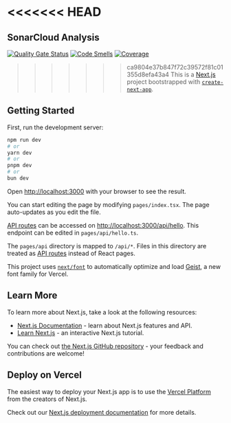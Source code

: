 <<<<<<< HEAD
=======
## SonarCloud Analysis

[![Quality Gate Status](https://sonarcloud.io/api/project_badges/measure?project=Kelompok-5-PPL-A_MAAMS-NG-FE&metric=alert_status)](https://sonarcloud.io/summary/new_code?id=Kelompok-5-PPL-A_MAAMS-NG-FE)
[![Code Smells](https://sonarcloud.io/api/project_badges/measure?project=Kelompok-5-PPL-A_MAAMS-NG-FE&metric=code_smells)](https://sonarcloud.io/summary/new_code?id=Kelompok-5-PPL-A_MAAMS-NG-FE)
[![Coverage](https://sonarcloud.io/api/project_badges/measure?project=Kelompok-5-PPL-A_MAAMS-NG-FE&metric=coverage)](https://sonarcloud.io/summary/new_code?id=Kelompok-5-PPL-A_MAAMS-NG-FE)


>>>>>>> ca9804e37b847f72c39572f81c01355d8efa43a4
This is a [Next.js](https://nextjs.org) project bootstrapped with [`create-next-app`](https://nextjs.org/docs/pages/api-reference/create-next-app).

## Getting Started

First, run the development server:

```bash
npm run dev
# or
yarn dev
# or
pnpm dev
# or
bun dev
```

Open [http://localhost:3000](http://localhost:3000) with your browser to see the result.

You can start editing the page by modifying `pages/index.tsx`. The page auto-updates as you edit the file.

[API routes](https://nextjs.org/docs/pages/building-your-application/routing/api-routes) can be accessed on [http://localhost:3000/api/hello](http://localhost:3000/api/hello). This endpoint can be edited in `pages/api/hello.ts`.

The `pages/api` directory is mapped to `/api/*`. Files in this directory are treated as [API routes](https://nextjs.org/docs/pages/building-your-application/routing/api-routes) instead of React pages.

This project uses [`next/font`](https://nextjs.org/docs/pages/building-your-application/optimizing/fonts) to automatically optimize and load [Geist](https://vercel.com/font), a new font family for Vercel.

## Learn More

To learn more about Next.js, take a look at the following resources:

- [Next.js Documentation](https://nextjs.org/docs) - learn about Next.js features and API.
- [Learn Next.js](https://nextjs.org/learn-pages-router) - an interactive Next.js tutorial.

You can check out [the Next.js GitHub repository](https://github.com/vercel/next.js) - your feedback and contributions are welcome!

## Deploy on Vercel

The easiest way to deploy your Next.js app is to use the [Vercel Platform](https://vercel.com/new?utm_medium=default-template&filter=next.js&utm_source=create-next-app&utm_campaign=create-next-app-readme) from the creators of Next.js.

Check out our [Next.js deployment documentation](https://nextjs.org/docs/pages/building-your-application/deploying) for more details.
